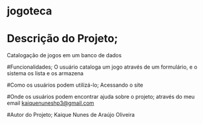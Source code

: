 # jogoteca

# Descrição do Projeto;
 Catalogação de jogos em um banco de dados

#Funcionalidades;
 O usuário cataloga um jogo através de um formulário, e o sistema os lista e os armazena

#Como os usuários podem utilizá-lo;
 Acessando o site

#Onde os usuários podem encontrar ajuda sobre o projeto;
 através do meu email kaiquenuneshp3@gmail.com

#Autor do Projeto;
 Kaique Nunes de Araújo Oliveira 

